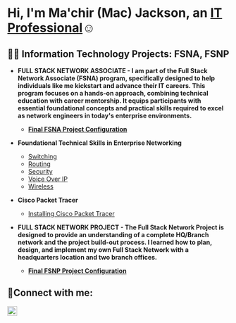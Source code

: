 <h1>Hi, I'm Ma'chir (Mac) Jackson, an <a href="https://linkedin.com/in/machir-jackson">IT Professional</a>☺</h1>

<h2>👨‍💻 Information Technology Projects: FSNA, FSNP</h2>

- <b>FULL STACK NETWORK ASSOCIATE - 
 I am part of the Full Stack Network Associate (FSNA) program, specifically designed to help individuals like me kickstart and advance their IT careers. This program focuses on a hands-on approach, combining technical education with career mentorship. It equips participants with essential foundational concepts and practical skills required to excel as network engineers in today's enterprise environments.
   - [Final FSNA Project Configuration](https://github.com/Mac-Jackson/FSNA-Final)
 

- Foundational Technical Skills in Enterprise Networking</b>
  - [Switching](https://github.com/Mac-Jackson/FSNA-Switching)
  - [Routing](https://github.com/Mac-Jackson/FSNA-Routing)
  - [Security](https://github.com/Mac-Jackson/FSNA-Security)
  - [Voice Over IP](https://github.com/Mac-Jackson/FSNA-Voice)
  - [Wireless](https://github.com/Mac-Jackson/FSNA-Wireless)
     
  
- <b>Cisco Packet Tracer</b>
  - [Installing Cisco Packet Tracer](https://github.com/Mac-Jackson/Cisco.PKT)
 
- <b>FULL STACK NETWORK PROJECT - 
 The Full Stack Network Project is designed to provide an understanding of a complete HQ/Branch network and the project build-out process. I learned how to plan, design, and implement my own Full Stack Network with a headquarters location and two branch offices.

   - [Final FSNP Project Configuration](https://github.com/Mac-Jackson/FSNP-Project) 
  

<h2>🤳Connect with me:</h2>


[<img align="left" alt="machir-jackson | LinkedIn" width="22px" src="https://cdn.jsdelivr.net/npm/simple-icons@v3/icons/linkedin.svg" />][linkedin]




[linkedin]: https://linkedin.com/in/machir-jackson
